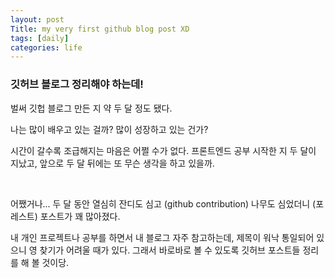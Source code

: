 ```yaml
---
layout: post
Title: my very first github blog post XD
tags: [daily]
categories: life
---
```


### 깃허브 블로그 정리해야 하는데!

벌써 깃헙 블로그 만든 지 약 두 달 정도 됐다. 

나는 많이 배우고 있는 걸까? 많이 성장하고 있는 건가? 

시간이 갈수록 조급해지는 마음은 어쩔 수가 없다. 프론트엔드 공부 시작한 지 두 달이 지났고, 앞으로 두 달 뒤에는 또 무슨 생각을 하고 있을까. 

<br/>

어쨌거나... 두 달 동안 열심히 잔디도 심고 (github contribution) 나무도 심었더니 (포레스트) 포스트가 꽤 많아졌다. 

내 개인 프로젝트나 공부를 하면서 내 블로그 자주 참고하는데, 제목이 워낙 통일되어 있으니 영 찾기가 어려울 때가 있다. 그래서 바로바로 볼 수 있도록 깃허브 포스트들 정리를 해 볼 것이당.


